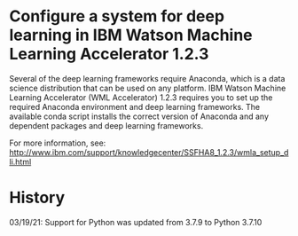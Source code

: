 # Configure a system for deep learning in IBM Watson Machine Learning Accelerator 1.2.3

Several of the deep learning frameworks require Anaconda, which is a data science distribution that can be used on any platform. IBM Watson Machine Learning Accelerator (WML Accelerator) 1.2.3 requires you to set up the required Anaconda environment and deep learning frameworks. The available conda script installs the correct version of Anaconda and any dependent packages and deep learning frameworks.

For more information, see: http://www.ibm.com/support/knowledgecenter/SSFHA8_1.2.3/wmla_setup_dli.html

# History
03/19/21: Support for Python was updated from 3.7.9 to Python 3.7.10